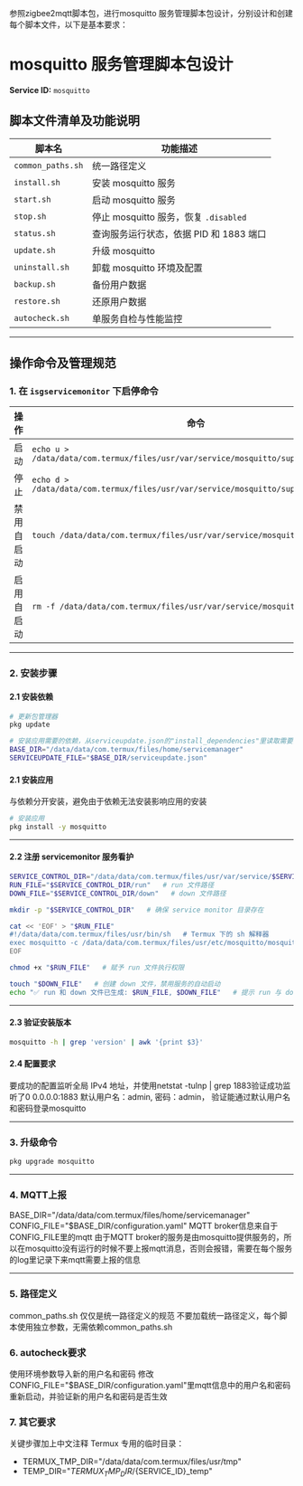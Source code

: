 参照zigbee2mqtt脚本包，进行mosquitto 服务管理脚本包设计，分别设计和创建每个脚本文件，以下是基本要求：


# mosquitto 服务管理脚本包设计

**Service ID:** `mosquitto`

## 脚本文件清单及功能说明

| 脚本名               | 功能描述                          |
| ----------------- | ----------------------------- |
| `common_paths.sh` | 统一路径定义                        |
| `install.sh`      | 安装 mosquitto 服务                |
| `start.sh`        | 启动 mosquitto 服务                |
| `stop.sh`         | 停止 mosquitto 服务，恢复 `.disabled` |
| `status.sh`       | 查询服务运行状态，依据 PID 和 1883 端口     |
| `update.sh`       | 升级 mosquitto                   |
| `uninstall.sh`    | 卸载 mosquitto 环境及配置             |
| `backup.sh`       | 备份用户数据                        |
| `restore.sh`      | 还原用户数据                        |
| `autocheck.sh`    | 单服务自检与性能监控                    |

---

## 操作命令及管理规范

### 1. 在 `isgservicemonitor` 下启停命令

| 操作    | 命令                                                                                |
| ----- | --------------------------------------------------------------------------------- |
| 启动    | `echo u > /data/data/com.termux/files/usr/var/service/mosquitto/supervise/control` |
| 停止    | `echo d > /data/data/com.termux/files/usr/var/service/mosquitto/supervise/control` |
| 禁用自启动 | `touch /data/data/com.termux/files/usr/var/service/mosquitto/down`                 |
| 启用自启动 | `rm -f /data/data/com.termux/files/usr/var/service/mosquitto/down`                 |

---

### 2. 安装步骤

#### 2.1 安装依赖
```bash
# 更新包管理器
pkg update

# 安装应用需要的依赖，从serviceupdate.json的"install_dependencies"里读取需要安装的依赖，然后进行安装
BASE_DIR="/data/data/com.termux/files/home/servicemanager"
SERVICEUPDATE_FILE="$BASE_DIR/serviceupdate.json"

```

#### 2.1 安装应用
与依赖分开安装，避免由于依赖无法安装影响应用的安装

```bash
# 安装应用
pkg install -y mosquitto
```

---

#### 2.2 注册 servicemonitor 服务看护

```bash
SERVICE_CONTROL_DIR="/data/data/com.termux/files/usr/var/service/$SERVICE_ID"   # service monitor 路径
RUN_FILE="$SERVICE_CONTROL_DIR/run"   # run 文件路径
DOWN_FILE="$SERVICE_CONTROL_DIR/down"   # down 文件路径

mkdir -p "$SERVICE_CONTROL_DIR"   # 确保 service monitor 目录存在

cat << 'EOF' > "$RUN_FILE"
#!/data/data/com.termux/files/usr/bin/sh   # Termux 下的 sh 解释器
exec mosquitto -c /data/data/com.termux/files/usr/etc/mosquitto/mosquitto.conf 2>&1   # 启动 mosquitto 服务，指定配置与日志重定向
EOF

chmod +x "$RUN_FILE"   # 赋予 run 文件执行权限

touch "$DOWN_FILE"   # 创建 down 文件，禁用服务的自动启动
echo "✅ run 和 down 文件已生成: $RUN_FILE, $DOWN_FILE"   # 提示 run 与 down 文件生成成功
```

---

#### 2.3 验证安装版本

```bash
mosquitto -h | grep 'version' | awk '{print $3}'
```

#### 2.4 配置要求
要成功的配置监听全局 IPv4 地址，并使用netstat -tulnp | grep 1883验证成功监听了0 0.0.0.0:1883
默认用户名：admin, 密码：admin， 验证能通过默认用户名和密码登录mosquitto

---

### 3. 升级命令

```bash
pkg upgrade mosquitto
```

---

### 4. MQTT上报
BASE_DIR="/data/data/com.termux/files/home/servicemanager"
CONFIG_FILE="$BASE_DIR/configuration.yaml"
MQTT broker信息来自于CONFIG_FILE里的mqtt
由于MQTT broker的服务是由mosquitto提供服务的，所以在mosquitto没有运行的时候不要上报mqtt消息，否则会报错，需要在每个服务的log里记录下来mqtt需要上报的信息

---

### 5. 路径定义
common_paths.sh 仅仅是统一路径定义的规范
不要加载统一路径定义，每个脚本使用独立参数，无需依赖common_paths.sh

### 6. autocheck要求
使用环境参数导入新的用户名和密码
修改CONFIG_FILE="$BASE_DIR/configuration.yaml"里mqtt信息中的用户名和密码
重新启动，并验证新的用户名和密码是否生效

### 7. 其它要求
关键步骤加上中文注释
Termux 专用的临时目录：
  - TERMUX_TMP_DIR="/data/data/com.termux/files/usr/tmp"
  - TEMP_DIR="$TERMUX_TMP_DIR/${SERVICE_ID}_temp"
